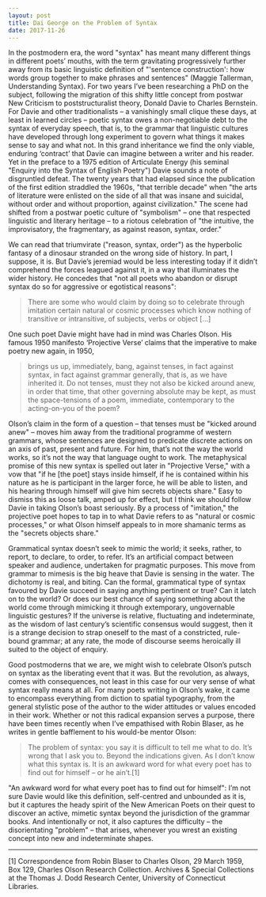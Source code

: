 ```yaml
---
layout: post
title: Dai George on the Problem of Syntax
date: 2017-11-26
---
```

In the postmodern era, the word "syntax" has meant many different things in different poets’ mouths, with the term gravitating progressively further away from its basic linguistic definition of "'sentence construction': how words group together to make phrases and sentences" (Maggie Tallerman, Understanding Syntax). For two years I’ve been researching a PhD on the subject, following the migration of this shifty little concept from postwar New Criticism to poststructuralist theory, Donald Davie to Charles Bernstein. For Davie and other traditionalists – a vanishingly small clique these days, at least in learned circles – poetic syntax owes a non-negotiable debt to the syntax of everyday speech, that is, to the grammar that linguistic cultures have developed through long experiment to govern what things it makes sense to say and what not. In this grand inheritance we find the only viable, enduring ‘contract’ that Davie can imagine between a writer and his reader. Yet in the preface to a 1975 edition of Articulate Energy (his seminal "Enquiry into the Syntax of English Poetry") Davie sounds a note of disgruntled defeat. The twenty years that had elapsed since the publication of the first edition straddled the 1960s, "that terrible decade" when "the arts of literature were enlisted on the side of all that was insane and suicidal, without order and without proportion, against civilization." The scene had shifted from a postwar poetic culture of "symbolism" – one that respected linguistic and literary heritage – to a riotous celebration of "the intuitive, the improvisatory, the fragmentary, as against reason, syntax, order."
 
We can read that triumvirate ("reason, syntax, order") as the hyperbolic fantasy of a dinosaur stranded on the wrong side of history. In part, I suppose, it is. But Davie’s jeremiad would be less interesting today if it didn’t comprehend the forces leagued against it, in a way that illuminates the wider history. He concedes that "not all poets who abandon or disrupt syntax do so for aggressive or egotistical reasons":
 
>There are some who would claim by doing so to celebrate through imitation certain natural or cosmic processes which know nothing of transitive or intransitive, of subjects, verbs or object […]
 
One such poet Davie might have had in mind was Charles Olson. His famous 1950 manifesto ‘Projective Verse’ claims that the imperative to make poetry new again, in 1950,
 
>brings us up, immediately, bang, against tenses, in fact against syntax, in fact against grammar generally, that is, as we have inherited it. Do not tenses, must they not also be kicked around anew, in order that time, that other governing absolute may be kept, as must the space-tensions of a poem, immediate, contemporary to the acting-on-you of the poem?
 
Olson’s claim in the form of a question – that tenses must be "kicked around anew" – moves him away from the traditional programme of western grammars, whose sentences are designed to predicate discrete actions on an axis of past, present and future. For him, that’s not the way the world works, so it’s not the way that language ought to work. The metaphysical promise of this new syntax is spelled out later in "Projective Verse," with a vow that "if he [the poet] stays inside himself, if he is contained within his nature as he is participant in the larger force, he will be able to listen, and his hearing through himself will give him secrets objects share." Easy to dismiss this as loose talk, amped up for effect, but I think we should follow Davie in taking Olson’s boast seriously. By a process of "imitation," the projective poet hopes to tap in to what Davie refers to as "natural or cosmic processes," or what Olson himself appeals to in more shamanic terms as the "secrets objects share."
 
Grammatical syntax doesn’t seek to mimic the world; it seeks, rather, to report, to declare, to order, to refer. It’s an artificial compact between speaker and audience, undertaken for pragmatic purposes. This move from grammar to mimesis is the big heave that Davie is sensing in the water. The dichotomy is real, and biting. Can the formal, grammatical type of syntax favoured by Davie succeed in saying anything pertinent or true? Can it latch on to the world? Or does our best chance of saying something about the world come through mimicking it through extemporary, ungovernable linguistic gestures? If the universe is relative, fluctuating and indeterminate, as the wisdom of last century’s scientific consensus would suggest, then it is a strange decision to strap oneself to the mast of a constricted, rule-bound grammar; at any rate, the mode of discourse seems heroically ill suited to the object of enquiry.
 
Good postmoderns that we are, we might wish to celebrate Olson’s putsch on syntax as the liberating event that it was. But the revolution, as always, comes with consequences, not least in this case for our very sense of what syntax really means at all. For many poets writing in Olson’s wake, it came to encompass everything from diction to spatial typography, from the general stylistic pose of the author to the wider attitudes or values encoded in their work. Whether or not this radical expansion serves a purpose, there have been times recently when I’ve empathised with Robin Blaser, as he writes in gentle bafflement to his would-be mentor Olson:
 
>The problem of syntax: you say it is difficult to tell me what to do. It’s wrong that I ask you to. Beyond the indications given. As I don’t know what this syntax is. It is an awkward word for what every poet has to find out for himself – or he ain’t.[1]
 
"An awkward word for what every poet has to find out for himself": I’m not sure Davie would like this definition, self-centred and unbounded as it is, but it captures the heady spirit of the New American Poets on their quest to discover an active, mimetic syntax beyond the jurisdiction of the grammar books. And intentionally or not, it also captures the difficulty – the disorientating "problem" – that arises, whenever you wrest an existing concept into new and indeterminate shapes.  
  
____
[1] Correspondence from Robin Blaser to Charles Olson, 29 March 1959, Box 129, Charles Olson Research Collection. Archives & Special Collections at the Thomas J. Dodd Research Center, University of Connecticut Libraries.
